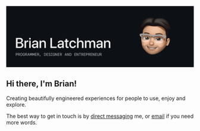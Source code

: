 <img src="https://github.com/latxh/latxh/blob/master/memoji_latxh.gif">

## Hi there, I'm Brian!

Creating beautifully engineered experiences for people to use, enjoy and explore.

The best way to get in touch is by <a href="https://www.linkedin.com/in/brian-latchman/" target="_blank">direct messaging</a> me, or <a href="mailto:latxhman@gmail.com">email</a> if you need more words.
